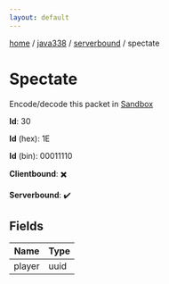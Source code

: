 ```yaml
---
layout: default
---
```


[home](/)  /  [java338](/protocol/java338)  /  [serverbound](/protocol/java338/serverbound)  /  spectate

# Spectate

Encode/decode this packet in [Sandbox](../../../sandbox/java338#serverbound.spectate)

**Id**: 30

**Id** (hex): 1E

**Id** (bin): 00011110

**Clientbound**: ✖️

**Serverbound**: ✔️

## Fields

Name | Type
---|---
player | uuid
